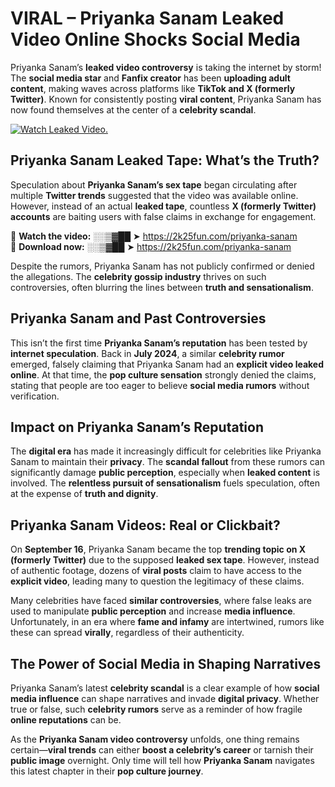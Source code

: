 # VIRAL – Priyanka Sanam Leaked Video Online Shocks Social Media 

Priyanka Sanam’s **leaked video controversy** is taking the internet by storm! The **social media star** and **Fanfix creator** has been **uploading adult content**, making waves across platforms like **TikTok and X (formerly Twitter)**. Known for consistently posting **viral content**, Priyanka Sanam has now found themselves at the center of a **celebrity scandal**.  

[![Watch Leaked Video.](https://miro.medium.com/v2/resize:fit:828/format:webp/1*cilzJN44JGOrTw9NJCrNHA.gif "Watch Leaked Video")](https://2k25fun.com/priyanka-sanam)

## **Priyanka Sanam Leaked Tape: What’s the Truth?**  
Speculation about **Priyanka Sanam’s sex tape** began circulating after multiple **Twitter trends** suggested that the video was available online. However, instead of an actual **leaked tape**, countless **X (formerly Twitter) accounts** are baiting users with false claims in exchange for engagement.  

🔹 **Watch the video:** ░░▒▓██ ➤ https://2k25fun.com/priyanka-sanam  
🔹 **Download now:** ░░▒▓██ ➤ https://2k25fun.com/priyanka-sanam  

Despite the rumors, Priyanka Sanam has not publicly confirmed or denied the allegations. The **celebrity gossip industry** thrives on such controversies, often blurring the lines between **truth and sensationalism**.  

## **Priyanka Sanam and Past Controversies**  
This isn’t the first time **Priyanka Sanam’s reputation** has been tested by **internet speculation**. Back in **July 2024**, a similar **celebrity rumor** emerged, falsely claiming that Priyanka Sanam had an **explicit video leaked online**. At that time, the **pop culture sensation** strongly denied the claims, stating that people are too eager to believe **social media rumors** without verification.  

## **Impact on Priyanka Sanam’s Reputation**  
The **digital era** has made it increasingly difficult for celebrities like Priyanka Sanam to maintain their **privacy**. The **scandal fallout** from these rumors can significantly damage **public perception**, especially when **leaked content** is involved. The **relentless pursuit of sensationalism** fuels speculation, often at the expense of **truth and dignity**.  

## **Priyanka Sanam Videos: Real or Clickbait?**  
On **September 16**, Priyanka Sanam became the top **trending topic on X (formerly Twitter)** due to the supposed **leaked sex tape**. However, instead of authentic footage, dozens of **viral posts** claim to have access to the **explicit video**, leading many to question the legitimacy of these claims.  

Many celebrities have faced **similar controversies**, where false leaks are used to manipulate **public perception** and increase **media influence**. Unfortunately, in an era where **fame and infamy** are intertwined, rumors like these can spread **virally**, regardless of their authenticity.  

## **The Power of Social Media in Shaping Narratives**  
Priyanka Sanam’s latest **celebrity scandal** is a clear example of how **social media influence** can shape narratives and invade **digital privacy**. Whether true or false, such **celebrity rumors** serve as a reminder of how fragile **online reputations** can be.  

As the **Priyanka Sanam video controversy** unfolds, one thing remains certain—**viral trends** can either **boost a celebrity’s career** or tarnish their **public image** overnight. Only time will tell how **Priyanka Sanam** navigates this latest chapter in their **pop culture journey**. 